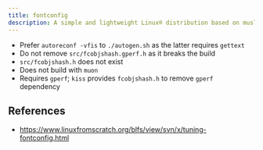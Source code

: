 ```yaml
---
title: fontconfig
description: A simple and lightweight Linux® distribution based on musl libc and toybox
---
```


- Prefer `autoreconf -vfis` to `./autogen.sh` as the latter requires `gettext`
- Do not remove `src/fcobjshash.gperf.h` as it breaks the build
- `src/fcobjshash.h` does not exist
- Does not build with `muon`
- Requires `gperf`; `kiss` provides `fcobjshash.h` to remove `gperf` dependency

## References
- https://www.linuxfromscratch.org/blfs/view/svn/x/tuning-fontconfig.html
